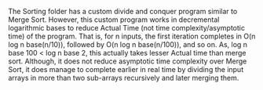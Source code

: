 
The Sorting folder has a custom divide and conquer program similar to Merge Sort. However, this custom program works in decremental logarithmic bases to reduce Actual Time (not time complexity/asymptotic time) of the program. That is, for n inputs, the first iteration completes in O(n log n base(n/10)), followed by O(n log n base(n/100)), and so on. As, log n base 100 < log n base 2, this actually takes lesser Actual time than merge sort. Although, it does not reduce asymptotic time complexity over Merge Sort, it does manage to complete earlier in real time by dividing the input arrays in more than two sub-arrays recursively and later merging them.
